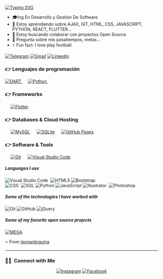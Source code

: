 [![Typing SVG](https://readme-typing-svg.herokuapp.com?font=Architects+Daughter&color=7AF79A&size=30&lines=Hey!+It's+leonardoguina!;I'm+a+learning+developer...;I'm+a+CRAZY+football+fan;And+I'm+a+proud+GitHub+user)](https://git.io/typing-svg)

- 🎓Ing En Desarrollo y Gestión De Software
- 🌱 Estoy aprendiendo sobre AJAX, GIT, HTML, CSS, JAVASCRIPT, PYTHON, REACT, FLUTTER...
- 👯 Estoy buscando colaborar con proyectos Open Source.
- 💬 Pregunta sobre mis pasatiempos, metas...
- ⚡ Fun fact: I love play football.

[![Telegram](https://img.shields.io/badge/-TELEGRAM-2CA5E0?style=for-the-badge&logo=telegram&logoColor=white)](https://t.me/leonardoguina)
[![Gmail](https://img.shields.io/badge/-GMAIL-D14836?style=for-the-badge&logo=gmail&logoColor=white)](guillennavarroleonardoantonio@gmail.com)
[![LinkedIn](https://img.shields.io/badge/-LINKEDIN-0077B5?style=for-the-badge&logo=linkedin&logoColor=white)](https://www.linkedin.com/in/leonardo-antonio-guill%C3%A9n-navarro-65a2ba195)


### 👉 Lenguajes de programación

<p align="left"> 
  
  <a href="https://dart.dev/">
    <img alt="DART" src="https://img.shields.io/badge/Dart-0175C2?style=for-the-badge&logo=dart&logoColor=white"/>
  </a>
&emsp;
<a href="https://python.org/">
    <img alt="Python" src="https://img.shields.io/badge/Python-FFD43B?style=for-the-badge&logo=python&logoColor=darkgreen"/>
  </a>
  &emsp;
<!-- <a href="https://www.java.com/en/">
    <img alt="Java" src="https://img.shields.io/badge/Java-ED8B00?style=for-the-badge&logo=java&logoColor=white"/>
  </a> -->
</p>

### 👉 Frameworks
<p align="left"> 
&emsp;
  <a href="https://flutter.dev/" target="_blank"> 
     <img alt="Flutter" src="https://img.shields.io/badge/Flutter-02569B?style=for-the-badge&logo=flutter&logoColor=white">
   </a>
</p>

### 👉 Databases & Cloud Hosting
<p align="left">
  &emsp;
    <a href="https://www.mysql.com/"><img alt="MySQL" src="https://img.shields.io/badge/MySQL-00000F?style=for-the-badge&logo=mysql&logoColor=white"></a>
  &emsp;
    <a href="https://www.sqlite.org/"><img alt="SQLite" src ="https://img.shields.io/badge/SQLite-07405E?style=for-the-badge&logo=sqlite&logoColor=white"/></a>
  &emsp;
    <a href="https://www.github.com"><img alt="GitHub Pages" src="https://img.shields.io/badge/GitHub-100000?style=for-the-badge&logo=github&logoColor=white"></a>
  &emsp;
<!-- <a href="https://firebase.google.com/"><img alt="Firebase" src ="https://img.shields.io/badge/firebase-ffca28?style=for-the-badge&logo=firebase&logoColor=black"></a> -->
 </p>

 ### 👉 Software & Tools
 
<p>
  &emsp;
    <a href="#"><img alt="Git" src="https://img.shields.io/badge/Git-F05032?style=for-the-badge&logo=git&logoColor=white"></a>
  &emsp;
    <a href="#"><img alt="Visual Studio Code" src="https://img.shields.io/badge/Visual_Studio_Code-0078D4?style=for-the-badge&logo=visual%20studio%20code&logoColor=white"></a>
  &emsp;
    <!-- <a href="#"><img alt="Postman" src="https://img.shields.io/badge/Postman-FF6C37?style=for-the-badge&logo=Postman&logoColor=white"></a>
  &emsp; -->
    
</p>


##### Languages I use

![Visual Studio Code](https://img.shields.io/badge/-Visual%20Studio%20Code-05122A?style=flat&logo=visual-studio-code&logoColor=007ACC)&nbsp;
![HTML5](https://img.shields.io/badge/-HTML5-000000?style=flat&logo=html5)
![Bootstrap](https://img.shields.io/badge/-Bootstrap-05122A?style=flat&logo=bootstrap&logoColor=563D7C)\
![CSS](https://img.shields.io/badge/-CSS-05122A?style=flat&logo=CSS3&logoColor=1572B6)&nbsp;
![SQL](https://img.shields.io/badge/-SQL-000000?style=flat&logo=postgresql)
![Python](https://img.shields.io/badge/-Python-000000?style=flat&logo=python)
![JavaScript](https://img.shields.io/badge/-JavaScript-000000?style=flat&logo=javascript)
![Illustrator](https://img.shields.io/badge/-Illustrator-05122A?style=flat&logo=adobe-illustrator)&nbsp;
![Photoshop](https://img.shields.io/badge/-Photoshop-05122A?style=flat&logo=adobe-photoshop)&nbsp;
<!-- ![Java](https://img.shields.io/badge/-Java-000000?style=flat&logo=java) -->


##### Some of the technologies I have worked with

![Git](https://img.shields.io/badge/-Git-222222?style=flat&logo=git&logoColor=F05032)
![GitHub](https://img.shields.io/badge/-GitHub-222222?style=flat&logo=github&logoColor=181717)
![jQuery](https://img.shields.io/badge/-jQuery-222222?style=flat&logo=jQuery&logoColor=0769AD)
<!-- ![Node.js](https://img.shields.io/badge/-Node.js-222222?style=flat&logo=node.js&logoColor=339933) -->
<!-- ![React](https://img.shields.io/badge/-React-222222?style=flat&logo=React&logoColor=61DAFB) -->


##### Some of my favorite open source projects


<a href="https://mega.nz/C!ABRXUQyI" target="_blank"><img src="https://img.shields.io/badge/-MEGA-444444?style=flat&logo=mega&logoColor=D9272E" alt="MEGA"></a>


⭐️ From [leonardoguina](https://github.com/leoguina)

---

### 🤝🏻 &nbsp;Connect with Me
<div align="center">
<a href="https://www.instagram.com/leonardoguina" target="_blank"><img src="https://img.shields.io/badge/Instagram-%23E4405F.svg?&style=flat-square&logo=instagram&logoColor=white" alt="Instagram"></a>
<a href="https://www.facebook.com/leonardoantonio.guillennavarro" target="_blank"><img src="https://img.shields.io/badge/Facebook-%231877F2.svg?&style=flat-square&logo=facebook&logoColor=white" alt="Facebook"></a>

</div>


